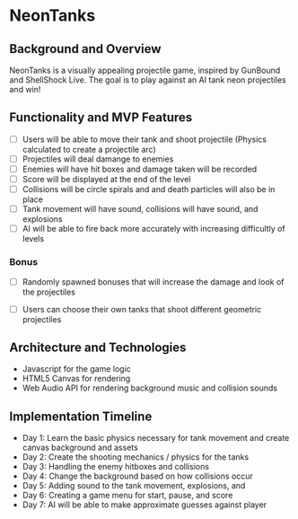 # NeonTanks

## Background and Overview

NeonTanks is a visually appealing projectile game, inspired by GunBound and ShellShock Live. The goal is to play against an AI tank neon projectiles and win!


## Functionality and MVP Features
* [ ] Users will be able to move their tank and shoot projectile (Physics calculated to create a projectile arc)
* [ ] Projectiles will deal damange to enemies
* [ ] Enemies will have hit boxes and damage taken will be recorded
* [ ] Score will be displayed at the end of the level
* [ ] Collisions will be circle spirals and and death particles will also be in place
* [ ] Tank movement will have sound, collisions will have sound, and explosions 
* [ ] AI will be able to fire back more accurately with increasing difficultly of levels

### Bonus 
* [ ] Randomly spawned bonuses that will increase the damage and look of the projectiles 
* [ ] Users can choose their own tanks that shoot different geometric projectiles


## Architecture and Technologies
  * Javascript for the game logic 
  * HTML5 Canvas for rendering 
  * Web Audio API for rendering background music and collision sounds 
## Implementation Timeline
  * Day 1: Learn the basic physics necessary for tank movement and create canvas background and assets
  * Day 2: Create the shooting mechanics / physics for the tanks 
  * Day 3: Handling the enemy hitboxes and collisions
  * Day 4: Change the background based on how collisions occur
  * Day 5: Adding sound to the tank movement, explosions, and 
  * Day 6: Creating a game menu for start, pause, and score 
  * Day 7: AI will be able to make approximate guesses against player